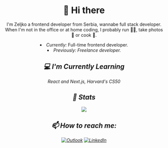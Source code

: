 <div align="center">
  <h1>👋 Hi there</h1> 
  <p>
  I'm Zeljko a frontend developer from Serbia, wannabe full stack developer. <br> When I'm not in the office or at home coding, I probably run 🏃‍♂️, take photos 📸 or cook 🍜.
  <li><i>Currently:</i> Full-time frontend developer.</li>
  <li><i>Previously:<i/> Freelance developer.</li> 
  </p>
  
  <h2>💻 I'm Currently Learning</h2>
  <p>React and Next.js, Harvard's CS50</p>
  
  

  <h2>👀 Stats</h2>
  <img src="http://github-readme-streak-stats.herokuapp.com?user=zeljkoDe&hide_border=true&date_format=M%20j%5B%2C%20Y%5D" >

  <h2>📫 How to reach me:</h2> 
 
  [![Outlook](https://img.shields.io/badge/Email-0078D4?style=for-the-badge&logo=microsoft-outlook&logoColor=white)](mailto:zeljko.de@outlook.com)
  [![LinkedIn](https://img.shields.io/badge/linkedin-%230077B5.svg?style=for-the-badge&logo=linkedin&logoColor=white)](https://www.linkedin.com/in/zeljko-damnjanovic-478b7a20a/)
  
</div>
